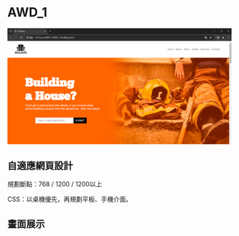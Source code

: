 # AWD_1

![圖1](./image/1.png)

## 自適應網頁設計

規劃斷點：768 / 1200 / 1200以上

CSS：以桌機優先，再規劃平板、手機介面。

## 畫面展示

